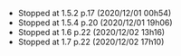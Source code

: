 - Stopped at 1.5.2 p.17 (2020/12/01 00h54)
- Stopped at 1.5.4 p.20 (2020/12/01 19h06)
- Stopped at 1.6   p.22 (2020/12/02 13h16)
- Stopped at 1.7   p.22 (2020/12/02 17h10)
